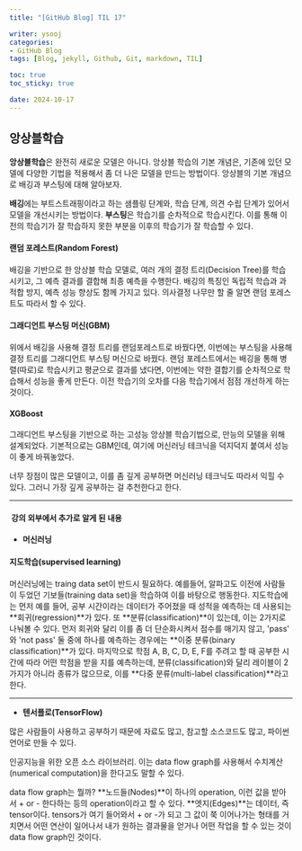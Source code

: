 ```yaml
---
title: "[GitHub Blog] TIL 17"

writer: ysooj
categories:
- GitHub Blog
tags: [Blog, jekyll, Github, Git, markdown, TIL]

toc: true
toc_sticky: true

date: 2024-10-17
---
```


## **앙상블학습**

**앙상블학습**은 완전히 새로운 모델은 아니다. 앙상블 학습의 기본 개념은, 기존에 있던 모델에 다양한 기법을 적용해서 좀 더 나은 모델을 만드는 방법이다. 앙상블의 기본 개념으로 배깅과 부스팅에 대해 알아보자.

**배깅**에는 부트스트래핑이라고 하는 샘플링 단계와, 학습 단계, 의견 수립 단계가 있어서 모델을 개선시키는 방법이다. **부스팅**은 학습기를 순차적으로 학습시킨다. 이를 통해 이전의 학습기가 잘 학습하지 못한 부분을 이후의 학습기가 잘 학습할 수 있다.

#### **랜덤 포레스트(Random Forest)**

배깅을 기반으로 한 앙상블 학습 모델로, 여러 개의 결정 트리(Decision Tree)를 학습시키고, 그 예측 결과를 결합해 최종 예측을 수행한다. 배깅의 특징인 독립적 학습과 과적합 방지, 예측 성능 향상도 함께 가지고 있다. 의사결정 나무만 할 줄 알면 랜덤 포레스트도 따라서 할 수 있다.

#### **그래디언트 부스팅 머신(GBM)**

위에서 배깅을 사용해 결정 트리를 랜덤포레스트로 바꿨다면, 이번에는 부스팅을 사용해 결정 트리를 그래디언트 부스팅 머신으로 바꿨다. 랜덤 포레스트에서는 배깅을 통해 병렬(따로)로 학습시키고 평균으로 결과를 냈다면, 이번에는 약한 결합기를 순차적으로 학습해서 성능을 좋게 만든다. 이전 학습기의 오차를 다음 학습기에서 점점 개선하게 하는 것이다.

#### **XGBoost**

그래디언트 부스팅을 기반으로 하는 고성능 앙상블 학습기법으로, 만능의 모델을 위해 설계되었다. 기본적으로는 GBM인데, 여기에 머신러닝 테크닉을 덕지덕지 붙여서 성능이 좋게 바꿔놓았다.

너무 장점이 많은 모델이고, 이를 좀 깊게 공부하면 머신러닝 테크닉도 따라서 익힐 수 있다. 그러니 가장 깊게 공부하는 걸 추천한다고 한다.

---

####  **강의 외부에서 추가로 알게 된 내용**

-   **머신러닝**

#### **지도학습(supervised learning)**

머신러닝에는 traing data set이 반드시 필요하다. 예를들어, 알파고도 이전에 사람들이 두었던 기보들(training data set)을 학습하여 이를 바탕으로 행동한다. 지도학습에는 먼저 예를 들어, 공부 시간이라는 데이터가 주어졌을 때 성적을 예측하는 데 사용되는 **회귀(regression)**가 있다. 또 **분류(classification)**이 있는데, 이는 2가지로 나눠볼 수 있다. 먼저 회귀와 달리 이를 좀 더 단순화시켜서 점수를 매기지 않고, 'pass' 와 'not pass' 둘 중에 하나를 예측하는 경우에는 **이중 분류(binary classification)**가 있다. 마지막으로 학점 A, B, C, D, E, F를 주려고 할 때 공부한 시간에 따라 어떤 학점을 받을 지를 예측하는데, 분류(classification)와 달리 레이블이 2가지가 아니라 종류가 많으므로, 이를 **다중 분류(multi-label classification)**라고 한다.

---

-   **텐서플로(TensorFlow)**

많은 사람들이 사용하고 공부하기 때문에 자료도 많고, 참고할 소스코드도 많고, 파이썬 언어로 만들 수 있다.

인공지능을 위한 오픈 소스 라이브러리. 이는 data flow graph를 사용해서 수치계산(numerical computation)을 한다고도 말할 수 있다.

data flow graph는 뭘까? **노드들(Nodes)**이 하나의 operation, 이런 값을 받아서 + or - 한다하는 등의 operation이라고 할 수 있다. **엣지(Edges)**는 데이터, 즉 tensor이다. tensors가 여기 들어와서 + or -가 되고 그 값이 쭉 이어나가는 형태를 거치면서 어떤 연산이 일어나서 내가 원하는 결과물을 얻거나 어떤 작업을 할 수 있는 것이 data flow graph인 것이다.